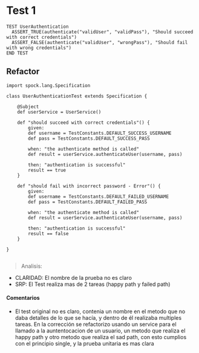 # Test 1
```
TEST UserAuthentication
  ASSERT_TRUE(authenticate("validUser", "validPass"), "Should succeed with correct credentials")
  ASSERT_FALSE(authenticate("validUser", "wrongPass"), "Should fail with wrong credentials")
END TEST

```
## Refactor

```
import spock.lang.Specification

class UserAuthenticationTest extends Specification {

    @Subject
    def userService = UserService()

    def "should succeed with correct credentials"() {
        given:
        def username = TestConstants.DEFAULT_SUCCESS_USERNAME
        def pass = TestConstants.DEFAULT_SUCCESS_PASS

        when: "the authenticate method is called"
        def result = userService.authenticateUser(username, pass)

        then: "authentication is successful"
        result == true
    }

    def "should fail with incorrect password - Error"() {
        given:
        def username = TestConstants.DEFAULT_FAILED_USERNAME
        def pass = TestConstants.DEFAULT_FAILED_PASS

        when: "the authenticate method is called"
        def result = userService.authenticateUser(username, pass)

        then: "authentication is successful"
        result == false
    }

}


```

> Analisis: 
* CLARIDAD: El nombre de la prueba no es claro 
* SRP: El Test realiza mas de 2 tareas (happy path y failed path)

#### Comentarios

* El test original no es claro, contenia un nombre en el metodo que no daba detalles de lo que se hacía, y dentro de él realizaba multiples tareas. En la corrección se refactorizo usando un service para el llamado a la auntentocacion de un usuario, un metodo que realiza el happy path y otro metodo que realiza el sad path, con esto cumplios con el principio single, y la prueba unitaria es mas clara
